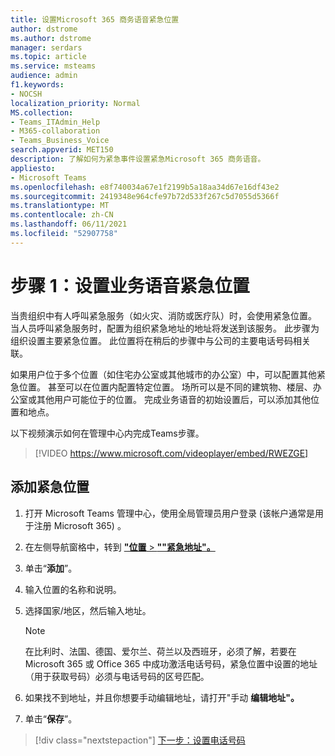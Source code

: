 ```yaml
---
title: 设置Microsoft 365 商务语音紧急位置
author: dstrome
ms.author: dstrome
manager: serdars
ms.topic: article
ms.service: msteams
audience: admin
f1.keywords:
- NOCSH
localization_priority: Normal
MS.collection:
- Teams_ITAdmin_Help
- M365-collaboration
- Teams_Business_Voice
search.appverid: MET150
description: 了解如何为紧急事件设置紧急Microsoft 365 商务语音。
appliesto:
- Microsoft Teams
ms.openlocfilehash: e8f740034a67e1f2199b5a18aa34d67e16df43e2
ms.sourcegitcommit: 2419348e964cfe97b72d533f267c5d7055d5366f
ms.translationtype: MT
ms.contentlocale: zh-CN
ms.lasthandoff: 06/11/2021
ms.locfileid: "52907758"
---
```

# <a name="step-1-set-up-a-business-voice-emergency-location"></a>步骤 1：设置业务语音紧急位置

当贵组织中有人呼叫紧急服务（如火灾、消防或医疗队）时，会使用紧急位置。 当人员呼叫紧急服务时，配置为组织紧急地址的地址将发送到该服务。 此步骤为组织设置主要紧急位置。 此位置将在稍后的步骤中与公司的主要电话号码相关联。

如果用户位于多个位置（如住宅办公室或其他城市的办公室）中，可以配置其他紧急位置。 甚至可以在位置内配置特定位置。 场所可以是不同的建筑物、楼层、办公室或其他用户可能位于的位置。 完成业务语音的初始设置后，可以添加其他位置和地点。

以下视频演示如何在管理中心内完成Teams步骤。

> [!VIDEO https://www.microsoft.com/videoplayer/embed/RWEZGE]

## <a name="add-an-emergency-location"></a>添加紧急位置

1. 打开 Microsoft Teams 管理中心，使用全局管理员用户登录 (该帐户通常是用于注册 Microsoft 365) 。
1. 在左侧导航窗格中，转到 <a href="https://admin.teams.microsoft.com/locations" target="_blank">**"位置**  >  **""紧急地址"。**</a>
1. 单击“**添加**”。
1. 输入位置的名称和说明。
1. 选择国家/地区，然后输入地址。

   > [!NOTE]
   > 在比利时、法国、德国、爱尔兰、荷兰以及西班牙，必须了解，若要在 Microsoft 365 或 Office 365 中成功激活电话号码，紧急位置中设置的地址（用于获取号码）必须与电话号码的区号匹配。

1. 如果找不到地址，并且你想要手动编辑地址，请打开"手动 **编辑地址"。**
1. 单击“**保存**”。

> [!div class="nextstepaction"]
> [下一步：设置电话号码](set-up-phone-numbers.md)

